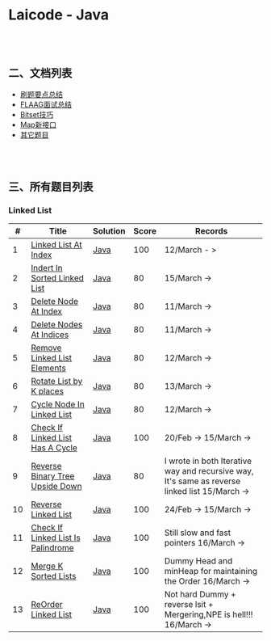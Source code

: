 # **Laicode - Java**

 <br/><br/>

## **二、文档列表**
 - [刷题要点总结]()
 - [FLAAG面试总结]()
 - [Bitset技巧]()
 - [Map新接口]()
 - [其它题目]()

<br/><br/>

## **三、所有题目列表**
### Linked List
|#|    Title   |Solution|Score|Records|
|---|-------------| ----- |----|---------|
|1|[Linked List At Index](https://app.laicode.io/app/problem/366)|[Java](https://github.com/xrenaissance/We.Rush/blob/master/Egbert/Algorithm/Algorithm/src/LinkedList/LinkedListInsertAtIndex.java)|100|12/March - > |
|2|[Indert In Sorted Linked List](https://app.laicode.io/app/problem/39)| [Java](https://github.com/xrenaissance/We.Rush/blob/master/Egbert/Algorithm/Algorithm/src/LinkedList/InsertInSortedLinkedList.java)|80|15/March -> |
|3|[Delete Node At Index](https://app.laicode.io/app/problem/319)| [Java](https://github.com/xrenaissance/We.Rush/blob/master/Egbert/Algorithm/Algorithm/src/LinkedList/DeleteNodeAtIndexIterative.java)|80|11/March -> |
|4|[Delete Nodes At Indices](https://app.laicode.io/app/problem/39)| [Java](https://github.com/xrenaissance/We.Rush/blob/master/Egbert/Algorithm/Algorithm/src/LinkedList/DeleteNodeAtIndexIterative.java)|80|11/March -> |
|5|[Remove Linked List Elements](https://app.laicode.io/app/problem/414)| [Java](https://github.com/xrenaissance/We.Rush/blob/master/Egbert/Algorithm/Algorithm/src/LinkedList/RemoveLinkedListElemens.java)|80|12/March -> |
|6|[Rotate List by K places](https://app.laicode.io/app/problem/166)| [Java](https://github.com/xrenaissance/We.Rush/blob/master/Egbert/Algorithm/Algorithm/src/LinkedList/RotateListByKPlaces.java)|80|13/March -> |
|7|[Cycle Node In Linked List](https://app.laicode.io/app/problem/38)| [Java](https://github.com/xrenaissance/We.Rush/blob/master/Egbert/Algorithm/Algorithm/src/LinkedList/CycleNodeInLinkedList.java)|80|12/March -> |
|8|[Check If Linked List Has A Cycle](https://app.laicode.io/app/problem/37)| [Java](https://github.com/xrenaissance/We.Rush/blob/master/Egbert/Algorithm/Algorithm/src/LinkedList/CheckIfLinkedListHasACycle.java)|100|20/Feb -> 15/March -> |
|9|[Reverse Binary Tree Upside Down](https://app.laicode.io/app/problem/1789)| [Java](https://github.com/xrenaissance/We.Rush/blob/master/Egbert/Algorithm/Algorithm/src/LinkedList/ReverseBinaryTreeUpsideDown.javava)|80|I wrote in both Iterative way and recursive way, It's same as reverse linked list  15/March -> |
|10|[Reverse Linked List](https://app.laicode.io/app/problem/34)| [Java](https://github.com/xrenaissance/We.Rush/blob/master/Egbert/Algorithm/Algorithm/src/LinkedList/ReverseLinkedList.java)|100|24/Feb -> 15/March -> |
|11|[Check If Linked List Is Palindrome](https://app.laicode.io/app/problem/306)| [Java](https://github.com/xrenaissance/We.Rush/blob/master/Egbert/Algorithm/Algorithm/src/LinkedList/CheckIfLinkedListIsPalindrome.java)|100|Still slow and fast pointers   16/March -> |
|12|[Merge K Sorted Lists](https://app.laicode.io/app/problem/134)| [Java](https://github.com/xrenaissance/We.Rush/blob/master/Egbert/Algorithm/Algorithm/src/LinkedList/MergeKSortedLists.java)|100|Dummy Head and minHeap for maintaining the Order   16/March -> |
|13|[ReOrder Linked List](https://app.laicode.io/app/problem/41)| [Java](https://github.com/xrenaissance/We.Rush/blob/master/Egbert/Algorithm/Algorithm/src/LinkedList/ReOrderLinkedList.java)|100|Not hard Dummy + reverse lsit + Mergering,NPE is hell!!!    16/March -> |
